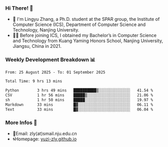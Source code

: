 ### Hi There! 👋 
- 🐳 I'm Lingyu Zhang, a Ph.D. student at the SPAR group, the Institute of Computer Science (ICS), Department of Computer Science and Technology, Nanjing University.
- 🧑‍🎓 Before joining ICS, I obtained my Bachelor’s in Computer Science and Technology from Kuang Yaming Honors School, Nanjing University, Jiangsu, China in 2021.

### Weekly Development Breakdown :bar_chart:

<!--START_SECTION:waka-->

```txt
From: 25 August 2025 - To: 01 September 2025

Total Time: 9 hrs 13 mins

Python        3 hrs 49 mins   ██████████▒░░░░░░░░░░░░░░   41.54 %
CSV           1 hr 56 mins    █████▒░░░░░░░░░░░░░░░░░░░   21.06 %
sh            1 hr 50 mins    █████░░░░░░░░░░░░░░░░░░░░   19.97 %
Markdown      33 mins         █▓░░░░░░░░░░░░░░░░░░░░░░░   06.11 %
Text          33 mins         █▓░░░░░░░░░░░░░░░░░░░░░░░   06.04 %
```

<!--END_SECTION:waka-->

<!--
### Github Contributions :octocat:

![](https://raw.githubusercontent.com/yuzi-zly/yuzi-zly/output/github-contribution-grid-snake.svg)              
-->

### More Infos 📖

- 📧Email: zly(at)smail.nju.edu.cn
- 🌀Homepage: [yuzi-zly.github.io](https://yuzi-zly.github.io/)
